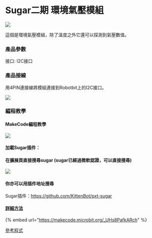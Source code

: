 # Sugar二期 環境氣壓模組

![](https://kittenbothk.readthedocs.io/en/latest/\_images/envii\_render.png)

這個是環境氣壓模組，除了溫度之外它還可以探測到氣壓數值。

### 產品參數

接口: I2C接口

### 產品接線

用4PIN連接線將模組連接到Robotbit上的I2C接口。

![](https://kittenbothk.readthedocs.io/en/latest/\_images/env\_wire1.png)

### 編程教學

#### MakeCode編程教學

![](https://kittenbothk.readthedocs.io/en/latest/\_images/mcbanner15.png)

#### 加載Sugar插件：

#### 在擴展頁直接搜尋sugar (sugar已經過微軟認證，可以直接搜尋)

![](https://kittenbothk.readthedocs.io/en/latest/\_images/sugar\_search.gif)

#### 你亦可以用插件地址搜尋

Sugar插件：https://github.com/KittenBot/pxt-sugar

#### [詳細方法](../../makecode/kittenbotandmakecode.md)

{% embed url="https://makecode.microbit.org/_UHs8PafkARch" %}

[參考程式](https://makecode.microbit.org/\_UHs8PafkARch)
